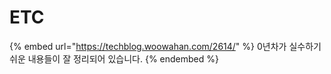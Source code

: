 # ETC

{% embed url="https://techblog.woowahan.com/2614/" %}
0년차가 실수하기 쉬운 내용들이 잘 정리되어 있습니다.
{% endembed %}
